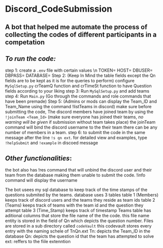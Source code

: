 # Discord_CodeSubmission
## A bot that helped me automate the process of collecting the codes of different participants in a competation

## *To run the code:*
  step 1: create a `.env` file with certain values \n
    TOKEN=<discord bot token>
    HOST=<host for MySqlDb>
    DBUSER=<MySqlDb user>
    DBPASS=<password for DBUSER>
    DATABASE=<Database Name>
  Step 2:
    (Keep In Mind the table fields except the Qn fields are to be kept as it is for the queries to perform)
    configure `MySqlSetup.py` crTeamQ function and crTimeSt function to have Question fields according to your liking 
  step 3:
    Run `MySqlSetup.py` and add teams
  step 4:
    Run `Main.py` (Go through the commands and role commands that have been premade)
  Step 5:
    (Admins or mods can display the Team_ID and Team_Name using the command !listTeams in discord)
    make sure before submitting the code, The discord members have joined team by using the `!joinTeam <Team_Id>`
    (make sure everyone has joined their teams, _no warning will be given_ if submission without team takes place)
    the joinTeam command will bind the discord username to the their team there can be any number of members in a team.
  step 6:
    to submit the code in the same message after the line `!s qn ext`.
    for detailed view and examples, type `!helpSubmit` and `!example` in discoed message
    
## *Other functionalities*:
  the bot also has !res <username> command that will unbind the discord user and their team from the database making them unable to submit the code.
  !info command will display the username

The bot usees my sql database to keep track of the time stamps of the questions submited by the teams.
database uses 3 tables 
  table 1 (Members)
    keeps track of discord users and the teams they reside as team ids
  table 2 (Teams)
    keeps track of teams with the team id and the question they attempt
  table 3 (Time_Stamp)
    keeps track of timestamp
Teams table has aditional columns that store the file name of the the code. this file name entity is stored in the field of Qn which depicts the question number.
Files are stored in a sub directory called `codeVault` this codevault stores every entry with the naming schele of TnQn.ext 
  Tn:  depicts the Team_ID in the database
  Qn:  depicts the question id that the team has attempted to solve
  ext: reffers to the fiile extenntion
